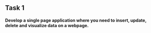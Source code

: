 <h2>Task 1</h2>
<h4>
  Develop a single page application where you need to insert, update, delete and visualize data on a webpage. 
</h4>
